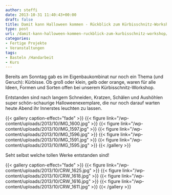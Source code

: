 ```yaml
---
author: steffi
date: 2013-10-31 11:40:43+00:00
draft: false
title: Damit kann Halloween kommen - Rückblick zum Kürbisschnitz-Workshop
type: post
url: /damit-kann-halloween-kommen-ruckblick-zum-kurbisschnitz-workshop/
categories:
- Fertige Projekte
- Veranstaltungen
tags:
- Basteln /Handarbeit
- Kurs
---
```


Bereits am Sonntag gab es im Eigenbaukombinat nur noch ein Thema (und Geruch): Kürbisse. Ob groß oder klein, gelb oder orange, waren für alle Ideen, Formen und Sorten offen bei unserem Kürbisschnitz-Workshop.

<!-- more -->

Entstanden sind nach langem Schneiden, Kratzen, Schälen und Aushöhlen super schön-schaurige Halloweenexemplare, die nur noch darauf warten heute Abend ihr Innerstes leuchten zu lassen.


{{< gallery caption-effect="fade" >}}
  {{< figure link="/wp-content/uploads/2013/10/IMG_1600.jpg" >}}
{{< figure link="/wp-content/uploads/2013/10/IMG_1597.jpg" >}}
{{< figure link="/wp-content/uploads/2013/10/IMG_1596.jpg" >}}
{{< figure link="/wp-content/uploads/2013/10/IMG_1591.jpg" >}}
{{< figure link="/wp-content/uploads/2013/10/IMG_1595.jpg" >}}
{{< /gallery >}}



Seht selbst welche tollen Werke entstanden sind!


{{< gallery caption-effect="fade" >}}
  {{< figure link="/wp-content/uploads/2013/10/CRW_1625.jpg" >}}
{{< figure link="/wp-content/uploads/2013/10/CRW_1618.jpg" >}}
{{< figure link="/wp-content/uploads/2013/10/CRW_1616.jpg" >}}
{{< figure link="/wp-content/uploads/2013/10/CRW_1611.jpg" >}}
{{< /gallery >}}
